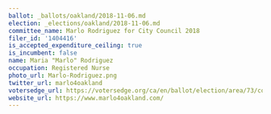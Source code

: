 ```yaml
---
ballot: _ballots/oakland/2018-11-06.md
election: _elections/oakland/2018-11-06.md
committee_name: Marlo Rodriguez for City Council 2018
filer_id: '1404416'
is_accepted_expenditure_ceiling: true
is_incumbent: false
name: Maria "Marlo" Rodriguez
occupation: Registered Nurse
photo_url: Marlo-Rodriguez.png
twitter_url: marlo4oakland
votersedge_url: https://votersedge.org/ca/en/ballot/election/area/73/contests/contest/17341/candidate/139765?&county=alameda%20county&election_authority_id=1
website_url: https://www.marlo4oakland.com/
---
```


